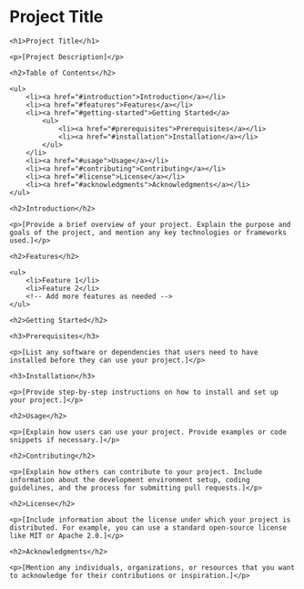 <!DOCTYPE html>
<html lang="en">
<head>
    <meta charset="UTF-8">
    <meta name="viewport" content="width=device-width, initial-scale=1.0">
    <h1>Project Title</h1>
</head>
<body>

    <h1>Project Title</h1>

    <p>[Project Description]</p>

    <h2>Table of Contents</h2>

    <ul>
        <li><a href="#introduction">Introduction</a></li>
        <li><a href="#features">Features</a></li>
        <li><a href="#getting-started">Getting Started</a>
            <ul>
                <li><a href="#prerequisites">Prerequisites</a></li>
                <li><a href="#installation">Installation</a></li>
            </ul>
        </li>
        <li><a href="#usage">Usage</a></li>
        <li><a href="#contributing">Contributing</a></li>
        <li><a href="#license">License</a></li>
        <li><a href="#acknowledgments">Acknowledgments</a></li>
    </ul>

    <h2>Introduction</h2>

    <p>[Provide a brief overview of your project. Explain the purpose and goals of the project, and mention any key technologies or frameworks used.]</p>

    <h2>Features</h2>

    <ul>
        <li>Feature 1</li>
        <li>Feature 2</li>
        <!-- Add more features as needed -->
    </ul>

    <h2>Getting Started</h2>

    <h3>Prerequisites</h3>

    <p>[List any software or dependencies that users need to have installed before they can use your project.]</p>

    <h3>Installation</h3>

    <p>[Provide step-by-step instructions on how to install and set up your project.]</p>

    <h2>Usage</h2>

    <p>[Explain how users can use your project. Provide examples or code snippets if necessary.]</p>

    <h2>Contributing</h2>

    <p>[Explain how others can contribute to your project. Include information about the development environment setup, coding guidelines, and the process for submitting pull requests.]</p>

    <h2>License</h2>

    <p>[Include information about the license under which your project is distributed. For example, you can use a standard open-source license like MIT or Apache 2.0.]</p>

    <h2>Acknowledgments</h2>

    <p>[Mention any individuals, organizations, or resources that you want to acknowledge for their contributions or inspiration.]</p>

</body>
</html>
